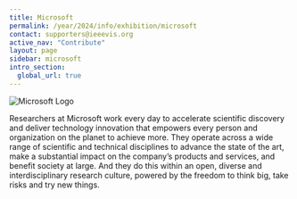 ```yaml
---
title: Microsoft
permalink: /year/2024/info/exhibition/microsoft
contact: supporters@ieeevis.org
active_nav: "Contribute"
layout: page
sidebar: microsoft
intro_section:
  global_url: true
---
```


 
![Microsoft Logo](/year/2021/assets/supporters/microsoft.png)

Researchers at Microsoft work every day to accelerate scientific discovery and deliver technology innovation that empowers every person and organization on the planet to achieve more. They operate across a wide range of scientific and technical disciplines to advance the state of the art, make a substantial impact on the company’s products and services, and benefit society at large. And they do this within an open, diverse and interdisciplinary research culture, powered by the freedom to think big, take risks and try new things.
